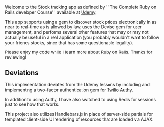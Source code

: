 Welcome to the Stock tracking app as defined by '''The Complete Ruby on Rails developer Course'''
available at [Udemy](https://www.udemy.com/the-complete-ruby-on-rails-developer-course).

This app supports using a gem to discover stock prices electronically in as near to real-time
as is allowed by law, uses the Devise gem for user management, and performs several other
features that may or may not actually be useful in a real application (you probably wouldn't
want to follow your friends stocks, since that has some questionable legality).

Please enjoy my code while I learn more about Ruby on Rails.  Thanks for reviewing!


## Deviations
This implementation deviates from the Udemy lessons by including and implementing a two-factor
authentication gem for [Twilio Authy](https://www.authy.com/).

In addition to using Authy, I have also switched to using Redis for sessions just to see how that
works.

This project also utilizes Handlebars.js in place of server-side partials for templated client-side
UI rendering of resources that are loaded via AJAX.
